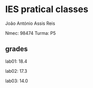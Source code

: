 # IES pratical classes 

João António Assis Reis

Nmec: 98474
Turma: P5


## grades

lab01: 18.4

lab02: 17.3

lab03: 14.0

